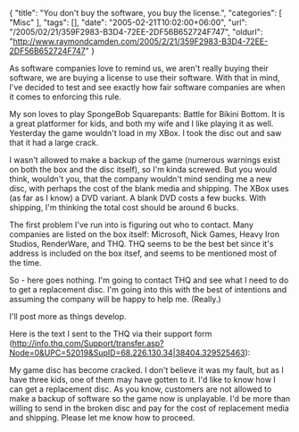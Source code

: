 {
	"title": "You don't buy the software, you buy the license.",
	"categories": [
		"Misc"
	],
	"tags": [],
	"date": "2005-02-21T10:02:00+06:00",
	"url": "/2005/02/21/359F2983-B3D4-72EE-2DF56B652724F747",
	"oldurl": "http://www.raymondcamden.com/2005/2/21/359F2983-B3D4-72EE-2DF56B652724F747"
}

As software companies love to remind us, we aren't really buying their software, we are buying a license to use their software. With that in mind, I've decided to test and see exactly how fair software companies are when it comes to enforcing this rule.

My son loves to play SpongeBob Squarepants: Battle for Bikini Bottom. It is a great platformer for kids, and both my wife and I like playing it as well. Yesterday the game wouldn't load in my XBox. I took the disc out and saw that it had a large crack. 

I wasn't allowed to make a backup of the game (numerous warnings exist on both the box and the disc itself), so I'm kinda screwed. But you would think, wouldn't you, that the company wouldn't mind sending me a new disc, with perhaps the cost of the blank media and shipping. The XBox uses (as far as I know) a DVD variant. A blank DVD costs a few bucks. With shipping, I'm thinking the total cost should be around 6 bucks.

The first problem I've run into is figuring out who to contact. Many companies are listed on the box itself: Microsoft, Nick Games, Heavy Iron Studios, RenderWare, and THQ. THQ seems to be the best bet since it's address is included on the box itsef, and seems to be mentioned most of the time.

So - here goes nothing. I'm going to contact THQ and see what I need to do to get a replacement disc. I'm going into this with the best of intentions and assuming the company will be happy to help me. (Really.)

I'll post more as things develop.

Here is the text I sent to the THQ via their support form (http://info.thq.com/Support/transfer.asp?Node=0&UPC=52019&SupID=68.226.130.34|38404.329525463):

My game disc has become cracked. I don't believe it was my fault, but as I have three kids, one of them may have gotten to it. I'd like to know how I can get a replacement disc. As you know, customers are not allowed to make a backup of software so the game now is unplayable. I'd be more than willing to send in the broken disc and pay for the cost of replacement media and shipping. Please let me know how to proceed.